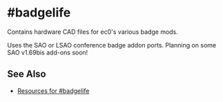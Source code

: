 #badgelife
==========

Contains hardware CAD files for ec0's various badge mods.

Uses the SAO or LSAO conference badge addon ports. Planning on some SAO v1.69bis add-ons soon!

See Also
--------

- [Resources for #badgelife](https://github.com/devec0/badgelife-parts)
